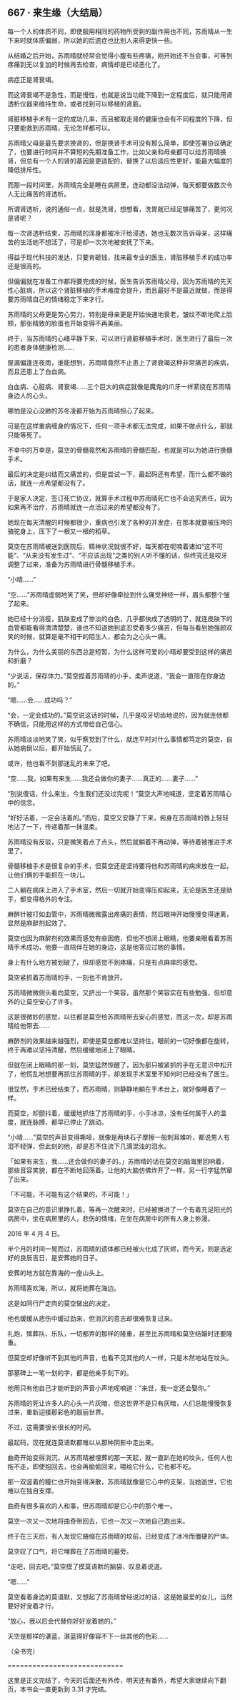 ## 667 · 来生缘（大结局）

每一个人的体质不同，即使服用相同的药物所受到的副作用也不同，苏雨晴从一生下来时就体质偏弱，所以她的后遗症也比别人来得更快一些。

从结婚之后开始，苏雨晴就经常会觉得小腹有些疼痛，刚开始还不当会事，可等到疼痛到无以复加的时候再去检查，病情却是已经恶化了。

病症正是肾衰竭。

而这肾衰竭不是急性，而是慢性，也就是说当功能下降到一定程度后，就只能用肾透析仪器来维持生命，或者找到可以移植的肾脏。

肾脏移植手术有一定的成功几率，而且被取走肾的健康也会有不同程度的下降，但只要能救到苏雨晴，无论怎样都可以。

苏雨晴父母是最先要求换肾的，但是换肾手术可没有那么简单，即使签署协议确定了，也要进行时间并不算短的先期准备工作，比如父亲和母亲都可以给苏雨晴换肾，但总有一个人的肾的基因是更适配的，替换了以后适应性更好，能最大幅度的降低排斥性。

而那一段时间里，苏雨晴完全是睡在病房里，连动都没法动弹，每天都要做数次令人无比痛苦的肾透析。

所谓肾透析，说的通俗一点，就是洗肾，想想看，洗胃就已经足够痛苦了，更何况是肾呢？

每一次肾透析结束，苏雨晴的浑身都被冷汗给浸透，她也无数次告诉母亲，这样痛苦的生活她不想活了，可是却一次次地被安抚了下来。

得益于现代科技的发达，只要肯砸钱，找来最专业的医生，肾脏移植手术的成功率还是很高的。

但偏偏就在准备工作都将要完成的时候，医生告诉苏雨晴父母，因为苏雨晴的先天性心脏病，所以这个肾脏移植的手术难度会提升，而且最好不是最近就做，而是得要苏雨晴自己的情绪稳定下来才行。

苏雨晴的父母更是劳心劳力，特别是母亲更是开始快速地衰老，皱纹不断地爬上脸颊，那张精致的脸蛋也开始变得不再美丽。

终于，当苏雨晴的心绪平静下来，可以进行肾脏移植手术时，医生进行了最后一次的患者身体健康检测……

屋漏偏逢连夜雨，谁能想到，苏雨晴竟然不止患上了肾衰竭这种非常痛苦的疾病，而且还患上了白血病。

白血病、心脏病、肾衰竭……三个巨大的病症就像是魔鬼的爪牙一样萦绕在苏雨晴身边人的心头。

哪怕是没心没肺的苏冬凌都开始为苏雨晴担心了起来。

可是在这样重病缠身的情况下，任何一项手术都无法完成，如果不做点什么，那就只能等死了。

不幸中的万幸是，莫空的骨髓竟然和苏雨晴的骨髓匹配，也就是可以为她进行换髓手术。

最后的决定是纠结而又痛苦的，但是尝试一下，最起码还有希望，而什么都不做的话，就连一点希望都没有了。

于是家人决定，签订死亡协议，就算手术过程中苏雨晴死亡也不会追究责任，因为如果再不治疗，苏雨晴就连一点活过来的希望都没有了。

她现在每天清醒的时候都很少，重病也引发了各种的并发症，在那本就要被压垮的骆驼身上，压下了一根又一根的稻草。

莫空在苏雨晴被送到医院后，精神状况就很不好，每天都在呢喃着诸如“这不可能”、“从来没有发生过”、“不应该出现”之类的别人听不懂的话，但终究还是咬牙调整了过来，准备为苏雨晴进行骨髓移植手术。

“小晴……”

“空……”苏雨晴虚弱地笑了笑，但却好像牵扯到什么痛觉神经一样，眉头都整个皱了起来。

她已经十分消瘦，肌肤变成了惨淡的白色，几乎都快成了透明的了，就连皮肤下的血管都能看得清清楚楚，谁也不知道她到底忍受着多少痛苦，但每当看到她强颜欢笑的时候，就算是毫不相干的陌生人，都会为之心头一痛。

为什么，为什么美丽的东西总是短暂，为什么这样可爱的小晴却要受到这样的痛苦和折磨？

“少说话，保存体力。”莫空捏着苏雨晴的小手，柔声说道，“我会一直陪在你身边的。”

“嗯……会……成功吗？”

“会，一定会成功的。”莫空说这话的时候，几乎是咬牙切齿地说的，因为就连他都不确信，只能用这样的方式带给自己信心。

苏雨晴淡淡地笑了笑，似乎察觉到了什么，就连平时对什么事情都笃定的莫空，自从她病倒以后，都开始慌乱了。

或许，他也看不到那迷乱的未来了吧。

“空……我，如果有来生……我还会做你的妻子……真正的……妻子……”

“别说傻话，什么来生，今生我们还没过完呢！”莫空大声地喊道，坚定着苏雨晴心中的信念。

“好好活着，一定会活着的。”而后，莫空又安静了下来，俯身在苏雨晴的唇上轻轻地沾了一下，传递着那一抹温柔。

苏雨晴没有反驳，只是微笑着点了点头，然后就躺着不再动弹，等待着被推进手术里了。

骨髓移植手术是很复杂的手术，但莫空还是坚持要将他和苏雨晴的病床放在一起，让他们俩的手能抓在一块儿。

二人躺在病床上进入了手术室，然后一切就开始变得压抑起来，无论是医生还是助手，都变得格外的专注。

麻醉针被打如血管中，苏雨晴微微露出疼痛的表情，然后眼神开始慢慢变得迷离，显然是麻醉剂起效了。

莫空也因为麻醉剂的效果而感觉有些困倦，但他不想闭上眼睛，他要亲眼看着苏雨晴手术成功，他要一直陪伴在她的身边，这是他答应过她的事情。

身上有什么地方被划破了，但却感觉不到疼痛，只是有点麻痒的感觉。

莫空紧抓着苏雨晴的手，一刻也不肯放开。

苏雨晴微微侧头看向莫空，又挤出一个笑容，虽然那个笑容实在有些勉强，但却意外的让莫空安心了许多。

这是很微妙的感觉，以往都是莫空给苏雨晴带去安心的感觉，而这一次，却是苏雨晴给他带去……

麻醉剂的效果越来越强烈，即使是莫空都难以坚持住，眼前的一切好像都在旋转，终于再难以坚持清醒，然后缓缓地闭上了眼睛。

但就在闭上眼睛的那一刻，莫空猛然惊醒了，因为那只被紧抓的手在无意识中松开了，他慌乱地想要再抓住苏雨晴的手，却发现手术室里不知何时已经没有了医生。

很显然，手术已经结束了，而苏雨晴，则静静地躺在手术台上，就好像睡着了一样。

而莫空，却颤抖着，缓缓地抓住了苏雨晴的手，小手冰凉，没有任何属于人的温度，就连脉搏，都早已停止了跳动。

“小晴……”莫空的声音变得嘶哑，就像是两块石子摩擦一般刺耳难听，都说男人有泪不轻弹，但此刻的他，却是忍不住流下几滴混浊的泪水。

「如果有来生，我……还会做你的妻子的。」苏雨晴的话在莫空的脑海里回响着，那些音容笑貌，都在不断地回荡着，让他的大脑仿佛炸开了一样，另一行字猛然窜了出来。

「不可能，不可能有这个结果的，不可能！」

莫空在自己的意识里挣扎着，等再一次醒来时，已经被换进了一个有着充足阳光的病房中，坐在病房里的人，悲伤的情绪，在坐在病房中的所有人身上弥漫。

2016 年 4 月 4 日。

半个月的时间一晃而过，苏雨晴的遗体都已经被火化成了灰烬，而今天，则是选定好的良辰吉日，是安葬她的日子。

安葬的地方就在靠海的一座山头上。

苏雨晴喜欢海，所以，就将她葬在海边。

这是如同行尸走肉的莫空做出的决定。

他也缓缓从悲伤中缓过劲来，但消沉的意志却很难恢复过来。

礼炮，殡葬队、乐队，一切都弄的那样的隆重，甚至比苏雨晴和莫空结婚时还要隆重。

但莫空却好像听不到其他的声音，也看不见其他的人一样，只是木然地站在坟头。

那墓碑上一笔一划的字，都是他亲手刻下的。

他用只有他自己才能听到的声音小声地呢喃道：“来世，我一定还会娶你。”

苏雨晴的死让许多人的心头一片灰暗，但这世界不是只有灰暗，人们总能慢慢恢复过来，重新迎接那彩色的靓丽世界。

不过，这需要很长很长的时间。

最起码，现在就连莫语默都难以从那种阴影中走出来。

曲奇开始变得消沉，从苏雨晴被埋葬的那一天起，就一直趴在她的坟头，任何人也拖不走，即使抱回去，也会再偷偷回来，喂给它什么，它也都不吃。

那一双竖着的瞳仁也开始变得涣散，苏雨晴就像是它心中的支架，当她逝世，它也难以在独自支撑。

曲奇有很多喜欢的人和事，但苏雨晴却是它心中的那个唯一。

莫空一次又一次地将曲奇带回去，它也一次又一次地自己跑出来。

终于在三天后，有人发现它蜷缩在苏雨晴的坟前，已经变成了冰冷而僵硬的尸体。

莫空叹了口气，将它埋葬在了苏雨晴的墓旁。

“走吧，回去吧。”莫空摸了摸莫语默的脑袋，叹息着说道。

“嗯……”

莫空看着身边的莫语默，又想起了苏雨晴曾经说过的话，这是她最爱的女儿，当然要好好宠着才行。

“放心，我以后会代替你好好宠着她的。”

天空是那样的湛蓝，湛蓝得好像容不下一丝其他的色彩……

（全书完）

============================

这里是正文完结了，今天的后面还有外传，明天还有番外，希望大家继续向下翻页，本书会一直更新到 3.31 才完结。
